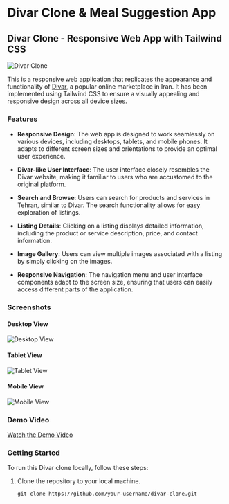 # Divar Clone & Meal Suggestion App

## Divar Clone - Responsive Web App with Tailwind CSS

![Divar Clone](./screenshots/divar-clone-screenshot.png)

This is a responsive web application that replicates the appearance and functionality of [Divar](https://divar.ir/s/tehran), a popular online marketplace in Iran. It has been implemented using Tailwind CSS to ensure a visually appealing and responsive design across all device sizes.

### Features

- **Responsive Design**: The web app is designed to work seamlessly on various devices, including desktops, tablets, and mobile phones. It adapts to different screen sizes and orientations to provide an optimal user experience.

- **Divar-like User Interface**: The user interface closely resembles the Divar website, making it familiar to users who are accustomed to the original platform.

- **Search and Browse**: Users can search for products and services in Tehran, similar to Divar. The search functionality allows for easy exploration of listings.

- **Listing Details**: Clicking on a listing displays detailed information, including the product or service description, price, and contact information.

- **Image Gallery**: Users can view multiple images associated with a listing by simply clicking on the images.

- **Responsive Navigation**: The navigation menu and user interface components adapt to the screen size, ensuring that users can easily access different parts of the application.

### Screenshots

#### Desktop View
![Desktop View](https://github.com/GhazalBasalighe/hw09_maktab99/assets/127536254/420ca741-5d1b-4047-8c5b-f3cd653d0349)

#### Tablet View
![Tablet View](https://github.com/GhazalBasalighe/hw09_maktab99/assets/127536254/7c0c43ed-ca66-47a6-9ecd-f238b838252d)

#### Mobile View
![Mobile View](https://github.com/GhazalBasalighe/hw09_maktab99/assets/127536254/10f5be90-fee4-4ba1-8897-52e8395d2c76)

### Demo Video

[Watch the Demo Video](https://github.com/GhazalBasalighe/hw09_maktab99/assets/127536254/bc59a3dd-a31a-49bb-9b7b-bd52059e7348)

### Getting Started

To run this Divar clone locally, follow these steps:

1. Clone the repository to your local machine.

   ```shell
   git clone https://github.com/your-username/divar-clone.git

